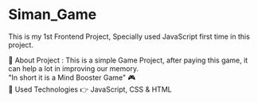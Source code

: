 # Siman_Game
This is my 1st Frontend Project, Specially used JavaScript first time in this project. 

💠 About Project : This is a simple Game Project, after paying this game, it can help a lot in improving our memory.  
        "In short it is a Mind Booster Game" 🎮  
💠 Used Technologies 👉 JavaScript, CSS &amp; HTML
